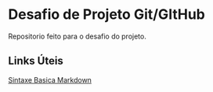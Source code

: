 # Desafio de Projeto Git/GItHub
Repositorio feito para o desafio do projeto.

## Links Úteis
[Sintaxe Basica  Markdown](https://www.markdownguide.org/basic-syntax/)
